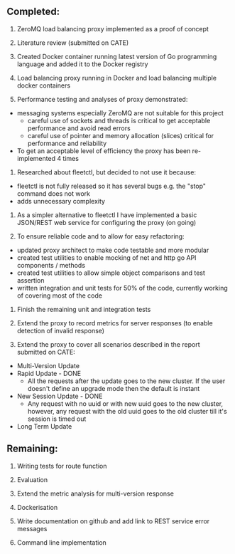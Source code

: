 ## Completed:

1. ZeroMQ load balancing proxy implemented as a proof of concept

1. Literature review (submitted on CATE)

1. Created Docker container running latest version of Go programming
language and added it to the Docker registry

1. Load balancing proxy running in Docker and load balancing multiple
docker containers

1. Performance testing and analyses of proxy demonstrated:
 - messaging systems especially ZeroMQ are not suitable for this project
    - careful use of sockets and threads is critical to get acceptable performance and avoid read errors
    - careful use of pointer and memory allocation (slices) critical for performance and reliability
 - To get an acceptable level of efficiency the proxy has been re-implemented 4 times

1. Researched about fleetctl, but decided to not use it because:
 - fleetctl is not fully released so it has several bugs e.g. the "stop"
command does not work
 - adds unnecessary complexity

1. As a simpler alternative to fleetctl I have implemented a basic
JSON/REST web service for configuring the proxy (on going)

1. To ensure reliable code and to allow for easy refactoring:
 - updated proxy architect to make code testable and more modular
 - created test utilities to enable mocking of net and http go API
components / methods
 - created test utilities to allow simple object comparisons and test
assertion
 - written integration and unit tests for 50% of the code, currently
working of covering most of the code

1. Finish the remaining unit and integration tests

1. Extend the proxy to record metrics for server responses (to enable detection of invalid response)

1. Extend the proxy to cover all scenarios described in the report submitted on CATE:
 - Multi-Version Update
 - Rapid Update - DONE
    - All the requests after the update goes to the new cluster. If the user doesn't define an upgrade mode then the default is instant 
 - New Session Update - DONE
    - Any request with no uuid or with new uuid goes to the new cluster, however, any request with the old uuid goes to the old cluster till it's session is timed out
 - Long Term Update
 
## Remaining: 

1. Writing tests for route function

1. Evaluation

1. Extend the metric analysis for multi-version response

1. Dockerisation

1. Write documentation on github and add link to REST service error messages

1. Command line implementation





